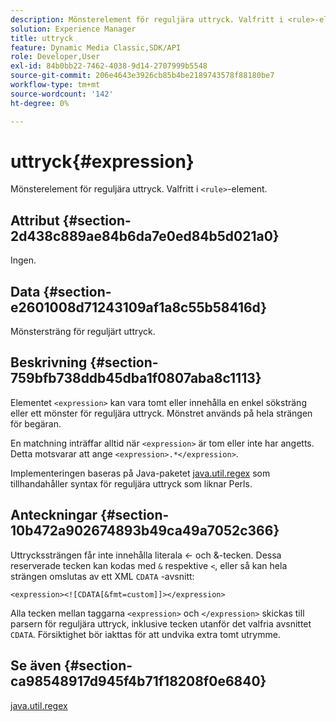 ```yaml
---
description: Mönsterelement för reguljära uttryck. Valfritt i <rule>-element.
solution: Experience Manager
title: uttryck
feature: Dynamic Media Classic,SDK/API
role: Developer,User
exl-id: 84b0bb22-7462-4038-9d14-2707999b5548
source-git-commit: 206e4643e3926cb85b4be2189743578f88180be7
workflow-type: tm+mt
source-wordcount: '142'
ht-degree: 0%

---
```


# uttryck{#expression}

Mönsterelement för reguljära uttryck. Valfritt i `<rule>`-element.

## Attribut {#section-2d438c889ae84b6da7e0ed84b5d021a0}

Ingen.

## Data {#section-e2601008d71243109af1a8c55b58416d}

Mönstersträng för reguljärt uttryck.

## Beskrivning {#section-759bfb738ddb45dba1f0807aba8c1113}

Elementet `<expression>` kan vara tomt eller innehålla en enkel söksträng eller ett mönster för reguljära uttryck. Mönstret används på hela strängen för begäran.

En matchning inträffar alltid när `<expression>` är tom eller inte har angetts. Detta motsvarar att ange `<expression>.*</expression>`.

Implementeringen baseras på Java-paketet [java.util.regex](https://www2.cs.duke.edu/csed/java/jdk1.4.2/docs/api/) som tillhandahåller syntax för reguljära uttryck som liknar Perls.

## Anteckningar {#section-10b472a902674893b49ca49a7052c366}

Uttryckssträngen får inte innehålla literala &lt;- och &amp;-tecken. Dessa reserverade tecken kan kodas med `&` respektive `<`, eller så kan hela strängen omslutas av ett XML `CDATA` -avsnitt:

`<expression><![CDATA[&fmt=custom]]></expression>`

Alla tecken mellan taggarna `<expression>` och `</expression>` skickas till parsern för reguljära uttryck, inklusive tecken utanför det valfria avsnittet `CDATA`. Försiktighet bör iakttas för att undvika extra tomt utrymme.

## Se även {#section-ca98548917d945f4b71f18208f0e6840}

[java.util.regex](https://www2.cs.duke.edu/csed/java/jdk1.4.2/docs/api/)
